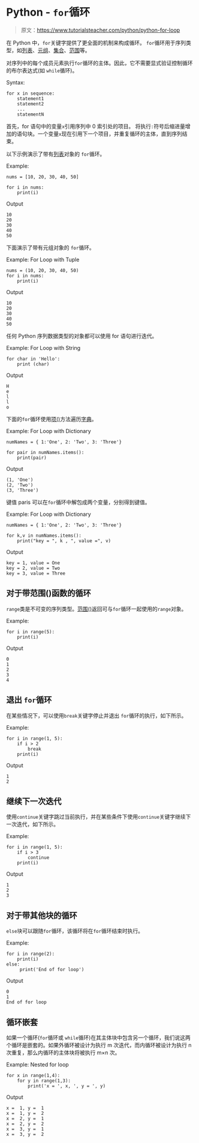 # Python - `for`循环

> 原文：<https://www.tutorialsteacher.com/python/python-for-loop>

在 Python 中，`for`关键字提供了更全面的机制来构成循环。 `for`循环用于序列类型，如[列表](/python/python-list)、[元组](/python/python-tuple)、[集合](/python/python-set)、[范围](/python/range-method)等。

对序列中的每个成员元素执行`for`循环的主体。因此，它不需要显式验证控制循环的布尔表达式(如 `while`循环)。

Syntax:

```
for x in sequence:
    statement1
    statement2
    ...
    statementN

```

首先，for 语句中的变量`x`引用序列中 0 索引处的项目。 将执行`:`符号后缩进量增加的语句块。一个变量`x`现在引用下一个项目，并重复循环的主体，直到序列结束。

以下示例演示了带有[列表](/python/python-list)对象的 `for`循环。

Example: 

```
nums = [10, 20, 30, 40, 50]

for i in nums:
    print(i) 
```

Output

```
10
20
30
40
50 
```

下面演示了带有元组对象的 `for`循环。

Example: For Loop with Tuple 

```
nums = (10, 20, 30, 40, 50)
for i in nums:
    print(i) 
```

Output

```
10
20
30
40
50 
```

任何 Python 序列数据类型的对象都可以使用 for 语句进行迭代。

Example: For Loop with String 

```
for char in 'Hello':
    print (char) 
```

Output

```
H
e
l
l
o 
```

下面的`for`循环使用[项()](/python/dict-items)方法遍历[字典](/python/python-dictionary)。

Example: For Loop with Dictionary 

```
numNames = { 1:'One', 2: 'Two', 3: 'Three'}

for pair in numNames.items():
    print(pair) 
```

Output

```
(1, 'One')
(2, 'Two')
(3, 'Three')
```

键值 paris 可以在`for`循环中解包成两个变量，分别得到键值。

Example: For Loop with Dictionary 

```
numNames = { 1:'One', 2: 'Two', 3: 'Three'}

for k,v in numNames.items():
    print("key = ", k , ", value =", v) 
```

Output

```
key = 1, value = One
key = 2, value = Two
key = 3, value = Three 
```

## 对于带范围()函数的循环

`range`类是不可变的序列类型。[范围()](/python/range-method)返回可与`for`循环一起使用的`range`对象。

Example: 

```
for i in range(5):
    print(i) 
```

Output

```
0
1
2
3
4 
```

## 退出 `for`循环

在某些情况下，可以使用`break`关键字停止并退出 `for`循环的执行，如下所示。

Example: 

```
for i in range(1, 5):
    if i > 2
        break
    print(i) 
```

Output

```
1
2 
```

## 继续下一次迭代

使用`continue`关键字跳过当前执行，并在某些条件下使用`continue`关键字继续下一次迭代，如下所示。

Example: 

```
for i in range(1, 5):
    if i > 3
        continue
    print(i) 
```

Output

```
1
2
3 
```

## 对于带其他块的循环

`else`块可以跟随`for`循环，该循环将在`for`循环结束时执行。

Example: 

```
for i in range(2):
    print(i)
else:
     print('End of for loop') 
```

Output

```
0
1
End of for loop 
```

## 循环嵌套

如果一个循环(`for`循环或 `while`循环)在其主体块中包含另一个循环，我们说这两个循环是嵌套的。如果外循环被设计为执行 m 次迭代，而内循环被设计为执行 n 次重复，那么内循环的主体块将被执行 m×n 次。

Example: Nested for loop 

```
for x in range(1,4):
    for y in range(1,3):
        print('x = ', x, ', y = ', y) 
```

Output

```
x =  1, y =  1
x =  1, y =  2
x =  2, y =  1
x =  2, y =  2
x =  3, y =  1
x =  3, y =  2 
```

